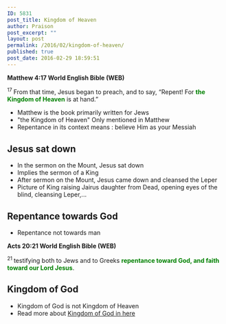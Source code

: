 ```yaml
---
ID: 5831
post_title: Kingdom of Heaven
author: Praison
post_excerpt: ""
layout: post
permalink: /2016/02/kingdom-of-heaven/
published: true
post_date: 2016-02-29 18:59:51
---
```

<strong><span class="passage-display-bcv">Matthew 4:17
</span><span class="passage-display-version">World English Bible (WEB)</span></strong>

<span id="en-WEB-23227" class="text Matt-4-17"><sup class="versenum">17 </sup>From that time, Jesus began to preach, and to say, <span class="woj">“Repent! For <strong><span style="color: #008000;">the Kingdom of Heaven</span></strong> is at hand.”</span></span>
<ul>
	<li>Matthew is the book primarily written for Jews</li>
	<li>"the Kingdom of Heaven" Only mentioned in Matthew</li>
	<li>Repentance in its context means : believe Him as your Messiah</li>
</ul>
<h2><strong>Jesus sat down</strong></h2>
<ul>
	<li>In the sermon on the Mount, Jesus sat down</li>
	<li>Implies the sermon of a King</li>
	<li>After sermon on the Mount, Jesus came down and cleansed the Leper</li>
	<li>Picture of King raising Jairus daughter from Dead, opening eyes of the blind, cleansing Leper,...</li>
</ul>
<h2><strong>Repentance towards God </strong></h2>
<ul>
	<li>Repentance not towards man</li>
</ul>
<strong><span class="passage-display-bcv">Acts 20:21
</span><span class="passage-display-version">World English Bible (WEB)</span></strong>

<span id="en-WEB-27648" class="text Acts-20-21"><sup class="versenum">21 </sup>testifying both to Jews and to Greeks <span style="color: #008000;"><strong>repentance toward God, and faith toward our Lord Jesus</strong></span>.</span>
<h2><strong>Kingdom of God </strong></h2>
<ul>
	<li>Kingdom of God is not Kingdom of Heaven</li>
	<li>Read more about <a title="What is The Kingdom of God?" href="https://biblerevelation.org/2014/07/14/what-is-the-kingdom-of-god/">Kingdom of God in here</a></li>
</ul>